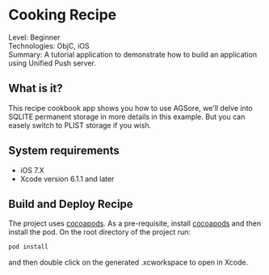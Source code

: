 Cooking Recipe
==============
Level: Beginner  
Technologies: ObjC, iOS  
Summary: A tutorial application to demonstrate how to build an application using Unified Push server. 

What is it?
-----------

This recipe cookbook app shows you how to use AGSore, we'll delve into SQLITE permanent storage in more details in this example. But you can easely switch to PLIST storage if you wish.

System requirements
-------------------
- iOS 7.X
- Xcode version 6.1.1 and later

Build and Deploy Recipe
-----------------------

The project uses [cocoapods](http://cocoapods.org). As a pre-requisite, install [cocoapods](http://blog.cocoapods.org/CocoaPods-0.36/) and then install the pod. On the root directory of the project run:

```bash
pod install
```

and then double click on the generated .xcworkspace to open in Xcode.

